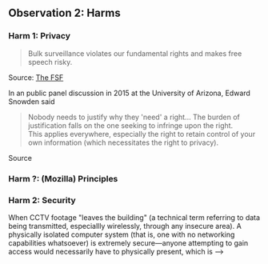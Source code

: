 ## Observation 2: Harms  

### Harm 1: Privacy  

> Bulk surveillance violates our fundamental rights and makes free speech risky.  

Source: [The FSF](https://fsf.org/)

<!-- The government is violating private citizens' privacy by spying on them -->

In an public panel discussion in 2015 at the University of Arizona, Edward Snowden said
> Nobody needs to justify why they 'need' a right... The burden of justification falls on the one seeking to infringe upon the right.  
This applies everywhere, especially the right to retain control of your own information (which necessitates the right to privacy).  

Source

<!-- ### Harm ?: EFA/EFF Principles  

> As a member organization of the EFA, we believe that technology should support the intellectual freedom at the heart of a democratic society. In the digital age, that entails advancing:  
>
> 1. Free Expression
> People should be able to speak their minds to whoever will listen.  
>
> 2. Security
> Technology should be trustworthy and answer to its users.  
>
> 3. Privacy
> Technology should allow private and anonymous speech, and allow users to set their own parameters about what to share with whom.  
>
> 4. Creativity
> Technology should promote progress by allowing people to build on the ideas, creations, and inventions of others.  
>
> 5. Access to Knowledge
> Curiosity should be rewarded, not stifled.
> We uphold these principles by fighting for transparency and freedom in culture, code, and law.   -->

### Harm ?: (Mozilla) Principles  

<!--
Mozilla's 10 Principles: 4, 8, and 9

> #### Principle 4
> Individuals’ security and privacy on the internet are fundamental and must not be treated as optional.
>
> #### Principle 8
> Transparent community-based processes promote participation, accountability and trust.
>
> #### Principle 9
> Commercial involvement in the development of the internet brings many benefits; a balance between commercial profit and public benefit is critical.
-->

### Harm 2: Security  

When CCTV footage "leaves the building" (a technical term referring to data being transmitted, especiallly wirelessly, through any insecure area). A physically isolated computer system (that is, one with no networking capabilities whatsoever) is extremely secure&mdash;anyone attempting to gain access would necessarily have to physically present, which is  -->
